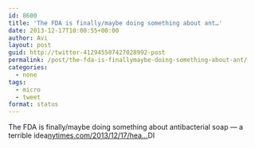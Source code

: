 ```yaml
---
id: 8600
title: 'The FDA is finally/maybe doing something about ant…'
date: 2013-12-17T10:00:55+00:00
author: Avi
layout: post
guid: http://twitter-412945507427028992-post
permalink: /post/the-fda-is-finallymaybe-doing-something-about-ant/
categories:
  - none
tags:
  - micro
  - tweet
format: status
---
```

The FDA is finally/maybe doing something about antibacterial soap — a terrible idea[nytimes.com/2013/12/17/hea…](http://www.nytimes.com/2013/12/17/health/fda-to-require-proof-that-antibacterial-soaps-are-safe.html)DI